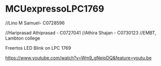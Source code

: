 # MCUexpressoLPC1769
//Lino M Samuel- C0728596

//Hariprasad Athiprasad - C0727041
//Athira Shajan - C0730123
//EMBT, Lambton college

Freertos LED Blink on LPC 1769

https://www.youtube.com/watch?v=Wm9_gNeipDQ&feature=youtu.be



